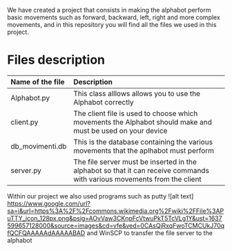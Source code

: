 We have created a project that consists in making the alphabot perform basic movements such as forward, backward, left, right and more complex movements, and in this repository you will find all the files we used in this project.


# Files description

| Name of the file     | Description                        
| :-------- | :--------------------------------- 
| Alphabot.py  | This class alllows allows you to use the Alphabot correctly
| client.py  | The client file is used to choose which movements the Alphabot should make and must be used on your device
| db_movimenti.db  | This is the database containing the various movements that the aplhabot must perform
| server.py | The file server must be inserted in the alphabot so that it can receive commands with various movements from the client

Within our project we also used programs such as putty ![alt text] https://www.google.com/url?sa=i&url=https%3A%2F%2Fcommons.wikimedia.org%2Fwiki%2FFile%3APuTTY_icon_128px.png&psig=AOvVaw3CKnpFcVtwuPkT5TcVLg1Y&ust=1637599657128000&source=images&cd=vfe&ved=0CAsQjRxqFwoTCMCUkJ70qfQCFQAAAAAdAAAAABAD and WinSCP to transfer the file server to the alphabot
